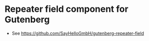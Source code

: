 # Repeater field component for Gutenberg

* See https://github.com/SayHelloGmbH/gutenberg-repeater-field
